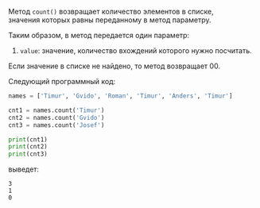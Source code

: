 

 
Метод `count()` возвращает количество элементов в списке, значения которых равны переданному в метод параметру. 

Таким образом, в метод передается один параметр:

1. `value`: значение, количество вхождений которого нужно посчитать.

Если значение в списке не найдено, то метод возвращает 00.

Следующий программный код:

```python
names = ['Timur', 'Gvido', 'Roman', 'Timur', 'Anders', 'Timur']

cnt1 = names.count('Timur')
cnt2 = names.count('Gvido')
cnt3 = names.count('Josef')

print(cnt1)
print(cnt2)
print(cnt3)
```

выведет:

```no-highlight
3
1
0
```
